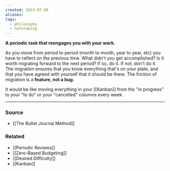 ```yaml
---
created: 2023-07-08
aliases: 
tags:
  - philosophy
  - notetaking
---
```

**A periodic task that reengages you with your work.**

As you move from period to period (month to month, year to year, etc) you have to reflect on the previous time. What didn't you get accomplished? Is it worth migrating forward to the next period? If so, do it. If not, don't do it. The migration ensures that you know everything that's on your plate, and that you have agreed with yourself that it should be there. The friction of migration is a **feature, not a bug.**

It would be like moving everything in your [[Kanban]] from the "in progress" to your "to do" or your "cancelled" columns every week. 

---

### Source
- [[The Bullet Journal Method]]

### Related
- [[Periodic Reviews]]
- [[Zero-Based Budgeting]]
- [[Desired Difficulty]]
- [[Kanban]]